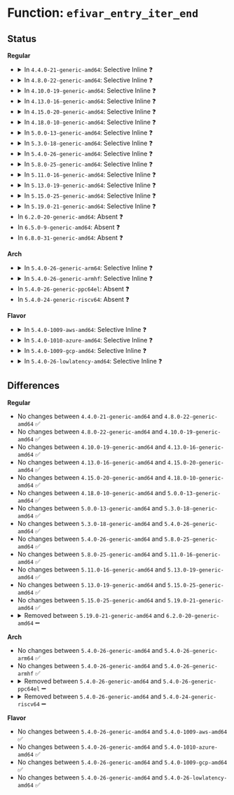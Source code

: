 # Function: <code>efivar_entry_iter_end</code>

## Status
<b>Regular</b>
<ul>
<li>
<details>
<summary>In <code>4.4.0-21-generic-amd64</code>: Selective Inline ❓</summary>

```c
void efivar_entry_iter_end()
```

```json
{
  "name": "efivar_entry_iter_end",
  "collision_type": "Unique Global",
  "inline_type": "Selective",
  "funcs": [
    {
      "addr": 18446744071585993840,
      "name": "efivar_entry_iter_end",
      "external": true,
      "loc": "drivers/firmware/efi/vars.c:1001",
      "file": "drivers/firmware/efi/vars.c",
      "inline": "not declared, inlined",
      "caller_inline": [
        "drivers/firmware/efi/vars.c:efivar_entry_iter"
      ],
      "caller_func": [
        "drivers/firmware/efi/efivars.c:efivar_delete",
        "drivers/firmware/efi/efivars.c:efivar_delete",
        "drivers/firmware/efi/efivars.c:efivar_delete"
      ]
    }
  ],
  "symbols": [
    {
      "addr": 18446744071585993840,
      "name": "efivar_entry_iter_end",
      "section": ".text",
      "bind": "STB_GLOBAL",
      "size": 32
    }
  ]
}
```
</details>
</li>
<li>
<details>
<summary>In <code>4.8.0-22-generic-amd64</code>: Selective Inline ❓</summary>

```c
void efivar_entry_iter_end()
```

```json
{
  "name": "efivar_entry_iter_end",
  "collision_type": "Unique Global",
  "inline_type": "Selective",
  "funcs": [
    {
      "addr": 18446744071586400234,
      "name": "efivar_entry_iter_end",
      "external": true,
      "loc": "drivers/firmware/efi/vars.c:992",
      "file": "drivers/firmware/efi/vars.c",
      "inline": "not declared, inlined",
      "caller_inline": [
        "drivers/firmware/efi/vars.c:efivar_entry_iter"
      ],
      "caller_func": [
        "drivers/firmware/efi/efivars.c:efivar_delete",
        "drivers/firmware/efi/efivars.c:efivar_delete",
        "drivers/firmware/efi/efivars.c:efivar_delete"
      ]
    }
  ],
  "symbols": [
    {
      "addr": 18446744071586399888,
      "name": "efivar_entry_iter_end",
      "section": ".text",
      "bind": "STB_GLOBAL",
      "size": 32
    }
  ]
}
```
</details>
</li>
<li>
<details>
<summary>In <code>4.10.0-19-generic-amd64</code>: Selective Inline ❓</summary>

```c
void efivar_entry_iter_end()
```

```json
{
  "name": "efivar_entry_iter_end",
  "collision_type": "Unique Global",
  "inline_type": "Selective",
  "funcs": [
    {
      "addr": 18446744071586607696,
      "name": "efivar_entry_iter_end",
      "external": true,
      "loc": "drivers/firmware/efi/vars.c:1013",
      "file": "drivers/firmware/efi/vars.c",
      "inline": "not declared, inlined",
      "caller_inline": [],
      "caller_func": [
        "drivers/firmware/efi/efivars.c:efivar_delete",
        "drivers/firmware/efi/efivars.c:efivar_delete",
        "drivers/firmware/efi/efivars.c:efivar_delete"
      ]
    }
  ],
  "symbols": [
    {
      "addr": 18446744071586607696,
      "name": "efivar_entry_iter_end",
      "section": ".text",
      "bind": "STB_GLOBAL",
      "size": 23
    }
  ]
}
```
</details>
</li>
<li>
<details>
<summary>In <code>4.13.0-16-generic-amd64</code>: Selective Inline ❓</summary>

```c
void efivar_entry_iter_end()
```

```json
{
  "name": "efivar_entry_iter_end",
  "collision_type": "Unique Global",
  "inline_type": "Selective",
  "funcs": [
    {
      "addr": 18446744071586732848,
      "name": "efivar_entry_iter_end",
      "external": true,
      "loc": "drivers/firmware/efi/vars.c:1013",
      "file": "drivers/firmware/efi/vars.c",
      "inline": "not declared, inlined",
      "caller_inline": [],
      "caller_func": [
        "drivers/firmware/efi/efivars.c:efivar_delete",
        "drivers/firmware/efi/efivars.c:efivar_delete"
      ]
    }
  ],
  "symbols": [
    {
      "addr": 18446744071586732848,
      "name": "efivar_entry_iter_end",
      "section": ".text",
      "bind": "STB_GLOBAL",
      "size": 23
    }
  ]
}
```
</details>
</li>
<li>
<details>
<summary>In <code>4.15.0-20-generic-amd64</code>: Selective Inline ❓</summary>

```c
void efivar_entry_iter_end()
```

```json
{
  "name": "efivar_entry_iter_end",
  "collision_type": "Unique Global",
  "inline_type": "Selective",
  "funcs": [
    {
      "addr": 18446744071587217264,
      "name": "efivar_entry_iter_end",
      "external": true,
      "loc": "drivers/firmware/efi/vars.c:1013",
      "file": "drivers/firmware/efi/vars.c",
      "inline": "not declared, inlined",
      "caller_inline": [],
      "caller_func": [
        "drivers/firmware/efi/efivars.c:efivar_delete",
        "drivers/firmware/efi/efivars.c:efivar_delete"
      ]
    }
  ],
  "symbols": [
    {
      "addr": 18446744071587217264,
      "name": "efivar_entry_iter_end",
      "section": ".text",
      "bind": "STB_GLOBAL",
      "size": 23
    }
  ]
}
```
</details>
</li>
<li>
<details>
<summary>In <code>4.18.0-10-generic-amd64</code>: Selective Inline ❓</summary>

```c
void efivar_entry_iter_end()
```

```json
{
  "name": "efivar_entry_iter_end",
  "collision_type": "Unique Global",
  "inline_type": "Selective",
  "funcs": [
    {
      "addr": 18446744071587517600,
      "name": "efivar_entry_iter_end",
      "external": true,
      "loc": "drivers/firmware/efi/vars.c:1013",
      "file": "drivers/firmware/efi/vars.c",
      "inline": "not declared, inlined",
      "caller_inline": [],
      "caller_func": [
        "drivers/firmware/efi/efivars.c:efivar_delete",
        "drivers/firmware/efi/efivars.c:efivar_delete",
        "drivers/firmware/efi/efivars.c:efivar_delete"
      ]
    }
  ],
  "symbols": [
    {
      "addr": 18446744071587517600,
      "name": "efivar_entry_iter_end",
      "section": ".text",
      "bind": "STB_GLOBAL",
      "size": 23
    }
  ]
}
```
</details>
</li>
<li>
<details>
<summary>In <code>5.0.0-13-generic-amd64</code>: Selective Inline ❓</summary>

```c
void efivar_entry_iter_end()
```

```json
{
  "name": "efivar_entry_iter_end",
  "collision_type": "Unique Global",
  "inline_type": "Selective",
  "funcs": [
    {
      "addr": 18446744071587698160,
      "name": "efivar_entry_iter_end",
      "external": true,
      "loc": "drivers/firmware/efi/vars.c:1070",
      "file": "drivers/firmware/efi/vars.c",
      "inline": "not declared, inlined",
      "caller_inline": [],
      "caller_func": [
        "drivers/firmware/efi/efivars.c:efivar_delete",
        "drivers/firmware/efi/efivars.c:efivar_delete",
        "drivers/firmware/efi/efivars.c:efivar_delete"
      ]
    }
  ],
  "symbols": [
    {
      "addr": 18446744071587698160,
      "name": "efivar_entry_iter_end",
      "section": ".text",
      "bind": "STB_GLOBAL",
      "size": 23
    }
  ]
}
```
</details>
</li>
<li>
<details>
<summary>In <code>5.3.0-18-generic-amd64</code>: Selective Inline ❓</summary>

```c
void efivar_entry_iter_end()
```

```json
{
  "name": "efivar_entry_iter_end",
  "collision_type": "Unique Global",
  "inline_type": "Selective",
  "funcs": [
    {
      "addr": 18446744071587977504,
      "name": "efivar_entry_iter_end",
      "external": true,
      "loc": "drivers/firmware/efi/vars.c:1057",
      "file": "drivers/firmware/efi/vars.c",
      "inline": "not declared, inlined",
      "caller_inline": [],
      "caller_func": [
        "drivers/firmware/efi/efivars.c:efivar_delete",
        "drivers/firmware/efi/efivars.c:efivar_delete",
        "drivers/firmware/efi/efivars.c:efivar_delete"
      ]
    }
  ],
  "symbols": [
    {
      "addr": 18446744071587977504,
      "name": "efivar_entry_iter_end",
      "section": ".text",
      "bind": "STB_GLOBAL",
      "size": 23
    }
  ]
}
```
</details>
</li>
<li>
<details>
<summary>In <code>5.4.0-26-generic-amd64</code>: Selective Inline ❓</summary>

```c
void efivar_entry_iter_end()
```

```json
{
  "name": "efivar_entry_iter_end",
  "collision_type": "Unique Global",
  "inline_type": "Selective",
  "funcs": [
    {
      "addr": 18446744071588184704,
      "name": "efivar_entry_iter_end",
      "external": true,
      "loc": "drivers/firmware/efi/vars.c:1057",
      "file": "drivers/firmware/efi/vars.c",
      "inline": "not declared, inlined",
      "caller_inline": [],
      "caller_func": [
        "drivers/firmware/efi/efivars.c:efivar_delete",
        "drivers/firmware/efi/efivars.c:efivar_delete",
        "drivers/firmware/efi/efivars.c:efivar_delete"
      ]
    }
  ],
  "symbols": [
    {
      "addr": 18446744071588184704,
      "name": "efivar_entry_iter_end",
      "section": ".text",
      "bind": "STB_GLOBAL",
      "size": 23
    }
  ]
}
```
</details>
</li>
<li>
<details>
<summary>In <code>5.8.0-25-generic-amd64</code>: Selective Inline ❓</summary>

```c
void efivar_entry_iter_end()
```

```json
{
  "name": "efivar_entry_iter_end",
  "collision_type": "Unique Global",
  "inline_type": "Selective",
  "funcs": [
    {
      "addr": 18446744071589050704,
      "name": "efivar_entry_iter_end",
      "external": true,
      "loc": "drivers/firmware/efi/vars.c:1057",
      "file": "drivers/firmware/efi/vars.c",
      "inline": "not declared, inlined",
      "caller_inline": [],
      "caller_func": [
        "drivers/firmware/efi/efivars.c:efivar_delete",
        "drivers/firmware/efi/efivars.c:efivar_delete",
        "drivers/firmware/efi/efivars.c:efivar_delete"
      ]
    }
  ],
  "symbols": [
    {
      "addr": 18446744071589050704,
      "name": "efivar_entry_iter_end",
      "section": ".text",
      "bind": "STB_GLOBAL",
      "size": 23
    }
  ]
}
```
</details>
</li>
<li>
<details>
<summary>In <code>5.11.0-16-generic-amd64</code>: Selective Inline ❓</summary>

```c
void efivar_entry_iter_end()
```

```json
{
  "name": "efivar_entry_iter_end",
  "collision_type": "Unique Global",
  "inline_type": "Selective",
  "funcs": [
    {
      "addr": 18446744071589059296,
      "name": "efivar_entry_iter_end",
      "external": true,
      "loc": "drivers/firmware/efi/vars.c:1049",
      "file": "drivers/firmware/efi/vars.c",
      "inline": "not declared, inlined",
      "caller_inline": [],
      "caller_func": [
        "drivers/firmware/efi/efivars.c:efivar_delete",
        "drivers/firmware/efi/efivars.c:efivar_delete",
        "drivers/firmware/efi/efivars.c:efivar_delete"
      ]
    }
  ],
  "symbols": [
    {
      "addr": 18446744071589059296,
      "name": "efivar_entry_iter_end",
      "section": ".text",
      "bind": "STB_GLOBAL",
      "size": 23
    }
  ]
}
```
</details>
</li>
<li>
<details>
<summary>In <code>5.13.0-19-generic-amd64</code>: Selective Inline ❓</summary>

```c
void efivar_entry_iter_end()
```

```json
{
  "name": "efivar_entry_iter_end",
  "collision_type": "Unique Global",
  "inline_type": "Selective",
  "funcs": [
    {
      "addr": 18446744071588946256,
      "name": "efivar_entry_iter_end",
      "external": true,
      "loc": "drivers/firmware/efi/vars.c:1049",
      "file": "drivers/firmware/efi/vars.c",
      "inline": "not declared, inlined",
      "caller_inline": [],
      "caller_func": [
        "drivers/firmware/efi/efivars.c:efivar_delete",
        "drivers/firmware/efi/efivars.c:efivar_delete",
        "drivers/firmware/efi/efivars.c:efivar_delete"
      ]
    }
  ],
  "symbols": [
    {
      "addr": 18446744071588946256,
      "name": "efivar_entry_iter_end",
      "section": ".text",
      "bind": "STB_GLOBAL",
      "size": 23
    }
  ]
}
```
</details>
</li>
<li>
<details>
<summary>In <code>5.15.0-25-generic-amd64</code>: Selective Inline ❓</summary>

```c
void efivar_entry_iter_end()
```

```json
{
  "name": "efivar_entry_iter_end",
  "collision_type": "Unique Global",
  "inline_type": "Selective",
  "funcs": [
    {
      "addr": 18446744071589654672,
      "name": "efivar_entry_iter_end",
      "external": true,
      "loc": "drivers/firmware/efi/vars.c:1052",
      "file": "drivers/firmware/efi/vars.c",
      "inline": "not declared, inlined",
      "caller_inline": [],
      "caller_func": [
        "drivers/firmware/efi/efivars.c:efivar_delete",
        "drivers/firmware/efi/efivars.c:efivar_delete",
        "drivers/firmware/efi/efivars.c:efivar_delete"
      ]
    }
  ],
  "symbols": [
    {
      "addr": 18446744071589654672,
      "name": "efivar_entry_iter_end",
      "section": ".text",
      "bind": "STB_GLOBAL",
      "size": 23
    }
  ]
}
```
</details>
</li>
<li>
<details>
<summary>In <code>5.19.0-21-generic-amd64</code>: Selective Inline ❓</summary>

```c
void efivar_entry_iter_end()
```

```json
{
  "name": "efivar_entry_iter_end",
  "collision_type": "Unique Global",
  "inline_type": "Selective",
  "funcs": [
    {
      "addr": 18446744071591157152,
      "name": "efivar_entry_iter_end",
      "external": true,
      "loc": "drivers/firmware/efi/vars.c:1052",
      "file": "drivers/firmware/efi/vars.c",
      "inline": "not declared, inlined",
      "caller_inline": [],
      "caller_func": [
        "drivers/firmware/efi/efivars.c:efivar_delete",
        "drivers/firmware/efi/efivars.c:efivar_delete",
        "drivers/firmware/efi/efivars.c:efivar_delete"
      ]
    }
  ],
  "symbols": [
    {
      "addr": 18446744071591157152,
      "name": "efivar_entry_iter_end",
      "section": ".text",
      "bind": "STB_GLOBAL",
      "size": 29
    }
  ]
}
```
</details>
</li>
<li>
In <code>6.2.0-20-generic-amd64</code>: Absent ❓
</li>
<li>
In <code>6.5.0-9-generic-amd64</code>: Absent ❓
</li>
<li>
In <code>6.8.0-31-generic-amd64</code>: Absent ❓
</li>
</ul>
<b>Arch</b>
<ul>
<li>
<details>
<summary>In <code>5.4.0-26-generic-arm64</code>: Selective Inline ❓</summary>

```c
void efivar_entry_iter_end()
```

```json
{
  "name": "efivar_entry_iter_end",
  "collision_type": "Unique Global",
  "inline_type": "Selective",
  "funcs": [
    {
      "addr": 18446603336501540056,
      "name": "efivar_entry_iter_end",
      "external": true,
      "loc": "drivers/firmware/efi/vars.c:1057",
      "file": "drivers/firmware/efi/vars.c",
      "inline": "not declared, inlined",
      "caller_inline": [],
      "caller_func": [
        "drivers/firmware/efi/efivars.c:efivar_delete",
        "drivers/firmware/efi/efivars.c:efivar_delete",
        "drivers/firmware/efi/efivars.c:efivar_delete"
      ]
    }
  ],
  "symbols": [
    {
      "addr": 18446603336501540056,
      "name": "efivar_entry_iter_end",
      "section": ".text",
      "bind": "STB_GLOBAL",
      "size": 36
    }
  ]
}
```
</details>
</li>
<li>
<details>
<summary>In <code>5.4.0-26-generic-armhf</code>: Selective Inline ❓</summary>

```c
void efivar_entry_iter_end()
```

```json
{
  "name": "efivar_entry_iter_end",
  "collision_type": "Unique Global",
  "inline_type": "Selective",
  "funcs": [
    {
      "addr": 3234054252,
      "name": "efivar_entry_iter_end",
      "external": true,
      "loc": "drivers/firmware/efi/vars.c:1057",
      "file": "drivers/firmware/efi/vars.c",
      "inline": "not declared, inlined",
      "caller_inline": [],
      "caller_func": [
        "drivers/firmware/efi/efivars.c:efivar_delete",
        "drivers/firmware/efi/efivars.c:efivar_delete"
      ]
    }
  ],
  "symbols": [
    {
      "addr": 3234054252,
      "name": "efivar_entry_iter_end",
      "section": ".text",
      "bind": "STB_GLOBAL",
      "size": 36
    }
  ]
}
```
</details>
</li>
<li>
In <code>5.4.0-26-generic-ppc64el</code>: Absent ❓
</li>
<li>
In <code>5.4.0-24-generic-riscv64</code>: Absent ❓
</li>
</ul>
<b>Flavor</b>
<ul>
<li>
<details>
<summary>In <code>5.4.0-1009-aws-amd64</code>: Selective Inline ❓</summary>

```c
void efivar_entry_iter_end()
```

```json
{
  "name": "efivar_entry_iter_end",
  "collision_type": "Unique Global",
  "inline_type": "Selective",
  "funcs": [
    {
      "addr": 18446744071587803136,
      "name": "efivar_entry_iter_end",
      "external": true,
      "loc": "drivers/firmware/efi/vars.c:1057",
      "file": "drivers/firmware/efi/vars.c",
      "inline": "not declared, inlined",
      "caller_inline": [],
      "caller_func": [
        "drivers/firmware/efi/efivars.c:efivar_delete",
        "drivers/firmware/efi/efivars.c:efivar_delete",
        "drivers/firmware/efi/efivars.c:efivar_delete"
      ]
    }
  ],
  "symbols": [
    {
      "addr": 18446744071587803136,
      "name": "efivar_entry_iter_end",
      "section": ".text",
      "bind": "STB_GLOBAL",
      "size": 23
    }
  ]
}
```
</details>
</li>
<li>
<details>
<summary>In <code>5.4.0-1010-azure-amd64</code>: Selective Inline ❓</summary>

```c
void efivar_entry_iter_end()
```

```json
{
  "name": "efivar_entry_iter_end",
  "collision_type": "Unique Global",
  "inline_type": "Selective",
  "funcs": [
    {
      "addr": 18446744071587506560,
      "name": "efivar_entry_iter_end",
      "external": true,
      "loc": "drivers/firmware/efi/vars.c:1057",
      "file": "drivers/firmware/efi/vars.c",
      "inline": "not declared, inlined",
      "caller_inline": [],
      "caller_func": [
        "drivers/firmware/efi/efivars.c:efivar_delete",
        "drivers/firmware/efi/efivars.c:efivar_delete",
        "drivers/firmware/efi/efivars.c:efivar_delete"
      ]
    }
  ],
  "symbols": [
    {
      "addr": 18446744071587506560,
      "name": "efivar_entry_iter_end",
      "section": ".text",
      "bind": "STB_GLOBAL",
      "size": 23
    }
  ]
}
```
</details>
</li>
<li>
<details>
<summary>In <code>5.4.0-1009-gcp-amd64</code>: Selective Inline ❓</summary>

```c
void efivar_entry_iter_end()
```

```json
{
  "name": "efivar_entry_iter_end",
  "collision_type": "Unique Global",
  "inline_type": "Selective",
  "funcs": [
    {
      "addr": 18446744071588139232,
      "name": "efivar_entry_iter_end",
      "external": true,
      "loc": "drivers/firmware/efi/vars.c:1057",
      "file": "drivers/firmware/efi/vars.c",
      "inline": "not declared, inlined",
      "caller_inline": [],
      "caller_func": [
        "drivers/firmware/efi/efivars.c:efivar_delete",
        "drivers/firmware/efi/efivars.c:efivar_delete",
        "drivers/firmware/efi/efivars.c:efivar_delete"
      ]
    }
  ],
  "symbols": [
    {
      "addr": 18446744071588139232,
      "name": "efivar_entry_iter_end",
      "section": ".text",
      "bind": "STB_GLOBAL",
      "size": 23
    }
  ]
}
```
</details>
</li>
<li>
<details>
<summary>In <code>5.4.0-26-lowlatency-amd64</code>: Selective Inline ❓</summary>

```c
void efivar_entry_iter_end()
```

```json
{
  "name": "efivar_entry_iter_end",
  "collision_type": "Unique Global",
  "inline_type": "Selective",
  "funcs": [
    {
      "addr": 18446744071588256752,
      "name": "efivar_entry_iter_end",
      "external": true,
      "loc": "drivers/firmware/efi/vars.c:1057",
      "file": "drivers/firmware/efi/vars.c",
      "inline": "not declared, inlined",
      "caller_inline": [],
      "caller_func": [
        "drivers/firmware/efi/efivars.c:efivar_delete",
        "drivers/firmware/efi/efivars.c:efivar_delete",
        "drivers/firmware/efi/efivars.c:efivar_delete"
      ]
    }
  ],
  "symbols": [
    {
      "addr": 18446744071588256752,
      "name": "efivar_entry_iter_end",
      "section": ".text",
      "bind": "STB_GLOBAL",
      "size": 23
    }
  ]
}
```
</details>
</li>
</ul>

## Differences
<b>Regular</b>
<ul>
<li>
No changes between <code>4.4.0-21-generic-amd64</code> and <code>4.8.0-22-generic-amd64</code> ✅
</li>
<li>
No changes between <code>4.8.0-22-generic-amd64</code> and <code>4.10.0-19-generic-amd64</code> ✅
</li>
<li>
No changes between <code>4.10.0-19-generic-amd64</code> and <code>4.13.0-16-generic-amd64</code> ✅
</li>
<li>
No changes between <code>4.13.0-16-generic-amd64</code> and <code>4.15.0-20-generic-amd64</code> ✅
</li>
<li>
No changes between <code>4.15.0-20-generic-amd64</code> and <code>4.18.0-10-generic-amd64</code> ✅
</li>
<li>
No changes between <code>4.18.0-10-generic-amd64</code> and <code>5.0.0-13-generic-amd64</code> ✅
</li>
<li>
No changes between <code>5.0.0-13-generic-amd64</code> and <code>5.3.0-18-generic-amd64</code> ✅
</li>
<li>
No changes between <code>5.3.0-18-generic-amd64</code> and <code>5.4.0-26-generic-amd64</code> ✅
</li>
<li>
No changes between <code>5.4.0-26-generic-amd64</code> and <code>5.8.0-25-generic-amd64</code> ✅
</li>
<li>
No changes between <code>5.8.0-25-generic-amd64</code> and <code>5.11.0-16-generic-amd64</code> ✅
</li>
<li>
No changes between <code>5.11.0-16-generic-amd64</code> and <code>5.13.0-19-generic-amd64</code> ✅
</li>
<li>
No changes between <code>5.13.0-19-generic-amd64</code> and <code>5.15.0-25-generic-amd64</code> ✅
</li>
<li>
No changes between <code>5.15.0-25-generic-amd64</code> and <code>5.19.0-21-generic-amd64</code> ✅
</li>
<li>
<details>
<summary>Removed between <code>5.19.0-21-generic-amd64</code> and <code>6.2.0-20-generic-amd64</code> ➖</summary>

```c
void efivar_entry_iter_end()
```
</details>
</li>
</ul>
<b>Arch</b>
<ul>
<li>
No changes between <code>5.4.0-26-generic-amd64</code> and <code>5.4.0-26-generic-arm64</code> ✅
</li>
<li>
No changes between <code>5.4.0-26-generic-amd64</code> and <code>5.4.0-26-generic-armhf</code> ✅
</li>
<li>
<details>
<summary>Removed between <code>5.4.0-26-generic-amd64</code> and <code>5.4.0-26-generic-ppc64el</code> ➖</summary>

```c
void efivar_entry_iter_end()
```
</details>
</li>
<li>
<details>
<summary>Removed between <code>5.4.0-26-generic-amd64</code> and <code>5.4.0-24-generic-riscv64</code> ➖</summary>

```c
void efivar_entry_iter_end()
```
</details>
</li>
</ul>
<b>Flavor</b>
<ul>
<li>
No changes between <code>5.4.0-26-generic-amd64</code> and <code>5.4.0-1009-aws-amd64</code> ✅
</li>
<li>
No changes between <code>5.4.0-26-generic-amd64</code> and <code>5.4.0-1010-azure-amd64</code> ✅
</li>
<li>
No changes between <code>5.4.0-26-generic-amd64</code> and <code>5.4.0-1009-gcp-amd64</code> ✅
</li>
<li>
No changes between <code>5.4.0-26-generic-amd64</code> and <code>5.4.0-26-lowlatency-amd64</code> ✅
</li>
</ul>
